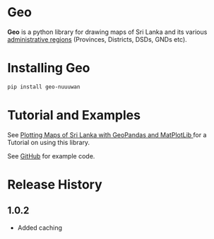 # Geo

**Geo** is a python library for drawing maps of Sri Lanka and its various [administrative regions](https://en.wikipedia.org/wiki/Administrative_divisions_of_Sri_Lanka) (Provinces, Districts, DSDs, GNDs etc).

# Installing Geo

```bash
pip install geo-nuuuwan
```

# Tutorial and Examples

See [Plotting Maps of Sri Lanka with GeoPandas and MatPlotLib
](https://medium.com/on-technology/plotting-maps-of-sri-lanka-with-geopandas-and-matplotlib-377d50e3f0f) for a Tutorial on using this library.

See [GitHub](https://github.com/nuuuwan/geo/tree/main/src/geo/examples) for example code.

# Release History

## 1.0.2

* Added caching
